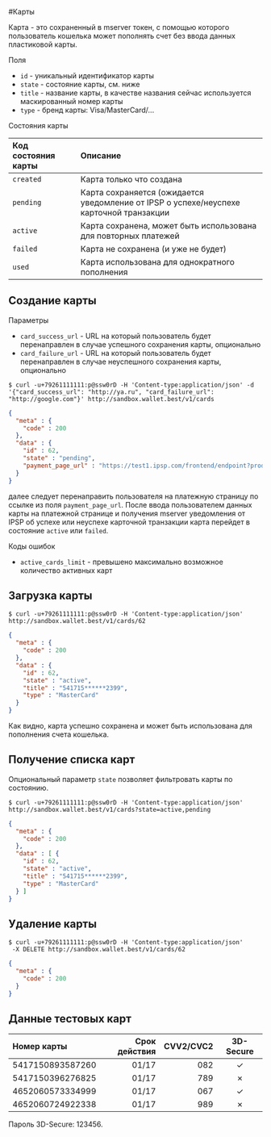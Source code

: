 #Карты

Карта - это сохраненный в mserver токен, с помощью которого пользователь кошелька может пополнять счет без ввода данных пластиковой карты.

Поля

* `id` - уникальный идентификатор карты
* `state` - состояние карты, см. ниже
* `title` - название карты, в качестве названия сейчас используется маскированный номер карты
* `type` - бренд карты: Visa/MasterCard/...

Состояния карты

| Код состояния карты   | Описание                                                                                     |
| :-------------------  |:---------------------------------------------------------------------------------------------|
| `created`             | Карта только что создана                                                                     |
| `pending`             | Карта сохраняется (ожидается уведомление от IPSP о успехе/неуспехе карточной транзакции      |
| `active`              | Карта сохранена, может быть использована для повторных платежей                              |
| `failed`              | Карта не сохранена (и уже не будет)                                                          |
| `used`                | Карта использована для однократного пополнения

## Создание карты

Параметры

* `card_success_url` - URL на который пользователь будет перенаправлен в случае успешного сохранения карты, опционально
* `card_failure_url` - URL на который пользователь будет перенаправлен в случае неуспешного сохранения карты, опционально

```shell
$ curl -u+79261111111:p@ssw0rD -H 'Content-type:application/json' -d '{"card_success_url": "http://ya.ru", "card_failure_url": "http://google.com"}' http://sandbox.wallet.best/v1/cards
```

```json
{
  "meta" : {
    "code" : 200
  },
  "data" : {
    "id" : 62,
    "state" : "pending",
    "payment_page_url" : "https://test1.ipsp.com/frontend/endpoint?product_id=1721&desc=mserver2&payment_type=A&amount=1.00&currency=RUB&biller_client_id=1f95c7b9-74e5-4fd7-983d-c8d03d90347e&perspayee_expiry=0150&recur_freq=1&locale=ru&hash=cace0d7de544a25d2aa685ef12263a10655d9058"
  }
}
```

далее следует перенаправить пользователя на платежную страницу по ссылке из поля `payment_page_url`. После ввода пользователем данных карты на платежной странице  и получения mserver уведомления от IPSP об успехе или неуспехе карточной транзакции карта перейдет в состояние `active` или `failed`.

Коды ошибок

* `active_cards_limit` - превышено максимально возможное количество активных карт

## Загрузка карты

```shell
$ curl -u+79261111111:p@ssw0rD -H 'Content-type:application/json' http://sandbox.wallet.best/v1/cards/62
```

```json
{
  "meta" : {
    "code" : 200
  },
  "data" : {
    "id" : 62,
    "state" : "active",
    "title" : "541715******2399",
    "type" : "MasterCard"
  }
}
```

Как видно, карта успешно сохранена и может быть использована для пополнения счета кошелька.

## Получение списка карт

Опциональный параметр `state` позволяет фильтровать карты по состоянию.

```shell
$ curl -u+79261111111:p@ssw0rD -H 'Content-type:application/json' http://sandbox.wallet.best/v1/cards?state=active,pending
```

```json
{
  "meta" : {
    "code" : 200
  },
  "data" : [ {
    "id" : 62,
    "state" : "active",
    "title" : "541715******2399",
    "type" : "MasterCard"
  } ]
}
```

## Удаление карты

```shell
$ сurl -u+79261111111:p@ssw0rD -H 'Content-type:application/json'
 -X DELETE http://sandbox.wallet.best/v1/cards/62
```

```json
{
  "meta" : {
    "code" : 200
  }
}
```

## Данные тестовых карт

| Номер карты         | Срок действия  | CVV2/CVC2 | 3D-Secure |
| :-----------------  |--------------: |---------: |:---------:|
| 5417150893587260    | 01/17          | 082       | &#x2713;  |
| 5417150396276825    | 01/17          | 789       | &#x2717;  |  
| 4652060573334999    | 01/17          | 067       | &#x2713;  |
| 4652060724922338    | 01/17          | 989       | &#x2717;  |

Пароль 3D-Secure: 123456.
